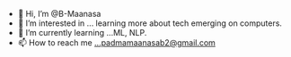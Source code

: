 - 👋 Hi, I’m @B-Maanasa
- 👀 I’m interested in ... learning more about tech emerging on computers.
- 🌱 I’m currently learning ...ML, NLP.
- 📫 How to reach me ...padmamaanasab2@gmail.com 

<!---
B-Maanasa/B-Maanasa is a ✨ special ✨ repository because its `README.md` (this file) appears on your GitHub profile.
You can click the Preview link to take a look at your changes.
--->
